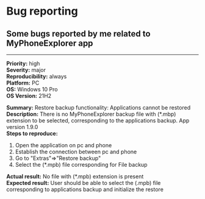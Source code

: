 # Bug reporting </br>
## Some bugs reported by me related to MyPhoneExplorer app </br>

------------------------------------------------------------------------------

**Priority:** high </br>
**Severity:** major </br>
**Reproducibility:** always </br>
**Platform:** PC </br>
**OS:** Windows 10 Pro </br> 
**OS Version:** 21H2 </br>

**Summary:** Restore backup functionality: Applications cannot be restored  </br>
**Description:** There is no MyPhoneExplorer backup file with (*.mbp) extension to be selected, corresponding to the applications backup. App version 1.9.0 </br>
**Steps to reproduce:** </br>
1. Open the application on pc and phone
2. Establish the connection between pc and phone
3. Go to "Extras"=>"Restore backup"
4. Select the (*.mpb) file corresponding for File backup 

**Actual result:** No file with (*.mpb) extension is present </br>
**Expected result:** User should be able to select the (.mpb) file corresponding to applications backup and initialize the restore 
